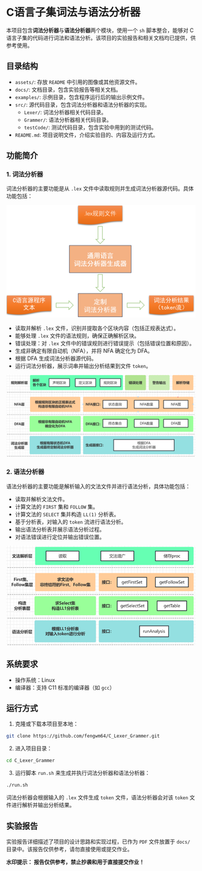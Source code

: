 # C语言子集词法与语法分析器

本项目包含**词法分析器**与**语法分析器**两个模块，使用一个 `sh` 脚本整合，能够对 C 语言子集的代码进行词法和语法分析。该项目的实验报告和相关文档均已提供，供参考使用。

## 目录结构

- `assets/`: 存放 `README` 中引用的图像或其他资源文件。
- `docs/`: 文档目录，包含实验报告等相关文档。
- `examples/`: 示例目录，包含程序运行后的输出示例文件。
- `src/`: 源代码目录，包含词法分析器和语法分析器的实现。
    - `Lexer/`: 词法分析器相关代码目录。
    - `Grammer/`: 语法分析器相关代码目录。
    - `testCode/`: 测试代码目录，包含实验中用到的测试代码。
- `README.md`: 项目说明文件，介绍实验目的、内容及运行方式。

## 功能简介

### 1. 词法分析器

词法分析器的主要功能是从 `.lex` 文件中读取规则并生成词法分析器源代码。具体功能包括：

![词法分析器模型](./assets/词法分析器模型.png)

- 读取并解析 `.lex` 文件，识别并提取各个区块内容（包括正规表达式）。
- 能够处理 `.lex` 文件的语法规则，确保正确解析区块。
- 错误处理：对 `.lex` 文件中的错误规则进行错误提示（包括错误位置和原因）。
- 生成非确定有限自动机（NFA），并将 NFA 确定化为 DFA。
- 根据 DFA 生成词法分析器源代码。
- 运行词法分析器，展示词串并输出分析结果到文件 `token`。


![词法分析器模型](./assets/词法分析器.png)

### 2. 语法分析器

语法分析器的主要功能是解析输入的文法文件并进行语法分析，具体功能包括：

- 读取并解析文法文件。
- 计算文法的 `FIRST` 集和 `FOLLOW` 集。
- 计算文法的 `SELECT` 集并构造 `LL(1)` 分析表。
- 基于分析表，对输入的 `token` 流进行语法分析。
- 输出语法分析表并展示语法分析过程。
- 对语法错误进行定位并输出错误位置。

![词法分析器模型](./assets/语法分析器.png)

## 系统要求

- 操作系统：Linux
- 编译器：支持 C11 标准的编译器（如 `gcc`）

## 运行方式

1. 克隆或下载本项目至本地：

```bash
git clone https://github.com/fengwm64/C_Lexer_Grammer.git
```

2. 进入项目目录：

```bash
cd C_Lexer_Grammer
```

3. 运行脚本 `run.sh` 来生成并执行词法分析器和语法分析器：

```bash
./run.sh
```

词法分析器会根据输入的 `.lex` 文件生成 `token` 文件，语法分析器会对该 `token` 文件进行解析并输出分析结果。

## 实验报告

实验报告详细描述了项目的设计思路和实现过程，已作为 `PDF` 文件放置于 `docs/` 目录中。该报告仅供参考，请勿直接使用或提交作业。

**水印提示： 报告仅供参考，禁止抄袭和用于直接提交作业！**
